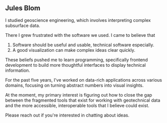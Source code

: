## Jules Blom

I studied geoscience engineering, which involves interpreting complex subsurface data.

There I grew frustrated with the software we used.
I came to believe that

1. Software should be useful and usable, technical software especially.
2. A good visualization can make complex ideas clear quickly.

These beliefs pushed me to learn programming,
specifically frontend development to build more thoughtful interfaces to display technical information.

For the past five years, I've worked on data-rich applications across various domains, focusing on turning abstract numbers into visual insights.

At the moment, my primary interest is figuring out how to close the gap between the fragmented tools that exist for working with geotechnical data and the more accessible, interoperable tools that I believe could exist.

Please reach out if you're interested in chatting about ideas.

<!--
Claude
------
My journey started in the world of geoscience engineering, where I spent years working with complex data and often frustrating software. Like many engineers, I found myself thinking: "There has to be a better way to visualize this."

This frustration sparked my transition to frontend development. I realized that well-designed interfaces and thoughtful data visualizations could transform how engineers interpret and use complex datasets. The geological structures, material properties, and spatial relationships that are so crucial in geotechnical work shouldn't be obscured by poor tools – they should be illuminated by them.

For the past five years, I've built data-intensive applications across various domains, from optimizing maritime operations to visualizing engineering designs. Each project reinforced my belief in the power of making complex data tangible and actionable.

I'm fascinated by the intersection of data visualization, geospatial tools, and web technologies. There's something magical about translating abstract numbers into intuitive visual forms that reveal patterns and insights that would otherwise remain hidden.

With this project, I'm returning to my geoscience roots, but with new tools and perspectives. I believe we can bridge the gap between the powerful geotechnical tools that exist today and the more accessible, interoperable tools that could exist tomorrow. By connecting site investigation data with modern visualization capabilities, we can help engineers make better decisions and ultimately build safer, more efficient infrastructure.

-->
